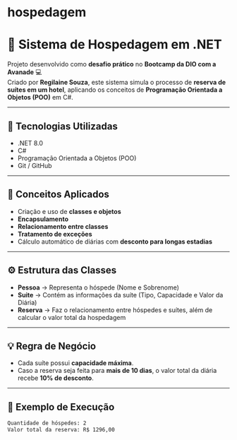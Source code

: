 # hospedagem
# 🏨 Sistema de Hospedagem em .NET

Projeto desenvolvido como **desafio prático** no **Bootcamp da DIO com a Avanade** 💻  
Criado por **Regilaine Souza**, este sistema simula o processo de **reserva de suítes em um hotel**, aplicando os conceitos de **Programação Orientada a Objetos (POO)** em C#.

---

## 🚀 Tecnologias Utilizadas

- .NET 8.0
- C#
- Programação Orientada a Objetos (POO)
- Git / GitHub

---

## 🧠 Conceitos Aplicados

- Criação e uso de **classes e objetos**
- **Encapsulamento**
- **Relacionamento entre classes**
- **Tratamento de exceções**
- Cálculo automático de diárias com **desconto para longas estadias**

---

## ⚙️ Estrutura das Classes

- **Pessoa** → Representa o hóspede (Nome e Sobrenome)
- **Suite** → Contém as informações da suíte (Tipo, Capacidade e Valor da Diária)
- **Reserva** → Faz o relacionamento entre hóspedes e suítes, além de calcular o valor total da hospedagem

---

## 💡 Regra de Negócio

- Cada suíte possui **capacidade máxima**.
- Caso a reserva seja feita para **mais de 10 dias**, o valor total da diária recebe **10% de desconto**.

---

## 🧩 Exemplo de Execução

```bash
Quantidade de hóspedes: 2
Valor total da reserva: R$ 1296,00
